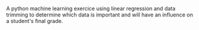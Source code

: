 A python machine learning exercice using linear regression and data trimming to determine which data is important and will have an influence on a student's final grade. 
